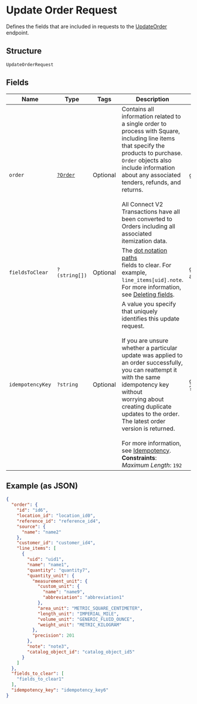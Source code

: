 
# Update Order Request

Defines the fields that are included in requests to the
[UpdateOrder](/doc/apis/orders.md#update-order) endpoint.

## Structure

`UpdateOrderRequest`

## Fields

| Name | Type | Tags | Description | Getter | Setter |
|  --- | --- | --- | --- | --- | --- |
| `order` | [`?Order`](/doc/models/order.md) | Optional | Contains all information related to a single order to process with Square,<br>including line items that specify the products to purchase. `Order` objects also<br>include information about any associated tenders, refunds, and returns.<br><br>All Connect V2 Transactions have all been converted to Orders including all associated<br>itemization data. | getOrder(): ?Order | setOrder(?Order order): void |
| `fieldsToClear` | `?(string[])` | Optional | The [dot notation paths](https://developer.squareup.com/docs/orders-api/manage-orders#on-dot-notation)<br>fields to clear. For example, `line_items[uid].note`.<br>For more information, see [Deleting fields](https://developer.squareup.com/docs/orders-api/manage-orders#delete-fields). | getFieldsToClear(): ?array | setFieldsToClear(?array fieldsToClear): void |
| `idempotencyKey` | `?string` | Optional | A value you specify that uniquely identifies this update request.<br><br>If you are unsure whether a particular update was applied to an order successfully,<br>you can reattempt it with the same idempotency key without<br>worrying about creating duplicate updates to the order.<br>The latest order version is returned.<br><br>For more information, see [Idempotency](https://developer.squareup.com/docs/basics/api101/idempotency).<br>**Constraints**: *Maximum Length*: `192` | getIdempotencyKey(): ?string | setIdempotencyKey(?string idempotencyKey): void |

## Example (as JSON)

```json
{
  "order": {
    "id": "id6",
    "location_id": "location_id0",
    "reference_id": "reference_id4",
    "source": {
      "name": "name2"
    },
    "customer_id": "customer_id4",
    "line_items": [
      {
        "uid": "uid1",
        "name": "name1",
        "quantity": "quantity7",
        "quantity_unit": {
          "measurement_unit": {
            "custom_unit": {
              "name": "name9",
              "abbreviation": "abbreviation1"
            },
            "area_unit": "METRIC_SQUARE_CENTIMETER",
            "length_unit": "IMPERIAL_MILE",
            "volume_unit": "GENERIC_FLUID_OUNCE",
            "weight_unit": "METRIC_KILOGRAM"
          },
          "precision": 201
        },
        "note": "note3",
        "catalog_object_id": "catalog_object_id5"
      }
    ]
  },
  "fields_to_clear": [
    "fields_to_clear1"
  ],
  "idempotency_key": "idempotency_key6"
}
```

